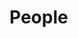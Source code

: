 
People
======

<div id="people-viewer"></div>

<div id="people-controls"></div>

<script type="module" src="./widgets/config.js"></script>

<script type="module" src="/widgets/people.js"></script>

<script type="module">
"use strict";
import { Cfg } from "/widgets/config.js";
import { People } from "/widgets/people.js";

let people_viewer = document.getElementById('people-viewer'),
    people_controls = document.getElementById('people-controls'),
    /* Edit controls */
    edit_button = document.createElement('button'),
    remove_button = document.createElement('button'),
    return_button = document.createElement('button'),
    /* Save controls */
    save_button = document.createElement('button'),
    cancel_button = document.createElement('button'),
    params = new URLSearchParams(window.location.search),
    cl_people_id = params.get('cl_people_id'),
    base_url = Cfg.base_url;

function as_bool(s) {
    if (s.startsWith('t') || s.startsWith('T') || s.startsWith('1')) {
        return true;
    }
    return false;
}

function normalize_person(data) {
    let m = new Map();
    for (const key of Object.keys(data)) {
        switch(key) {
            case "caltech":
                m[key] = as_bool(data[key]);
                break;
            case "faculty":
                m[key] = as_bool(data[key]);
                break;
            case "jpl":
                m[key] = as_bool(data[key]);
                break;
            case "alumn":
                m[key] = as_bool(data[key]);
                break;
            default:
                m[key] = data[key];
        }
    }
    return m
}


function savePeople() {
    let elem = document.querySelector('#people-viewer > people-input');
    console.log("DEBUG savePeople() partially implemented.", elem, elem.value);
    if (elem !== null) {
        let data = elem.value,
            src = JSON.stringify(normalize_person(data));
        /* FIXME: Validate form */
        /* FIXME: turn form into people object, send to API */
        /* FIXME: if successful return to list otherwise show error and remain on form */
        let oReq = new XMLHttpRequest(),
            api_path = `${base_url}/api/people/${cl_people_id}`;
        console.log("DEBUG data", typeof(data), data);
        console.log("DEBUG src", typeof(src), src);
        console.log(`DEBUG api_path ${api_path}`);
        oReq.addEventListener('load', function () {
            console.log(`DEBUG load recieved`);
        });
        oReq.open('POST', api_path);
        oReq.setRequestHeader("Content-Type", "application/json;charset=UTF-8");
        oReq.send(src);
    }
}

function cancelPeople() {
    if (cl_people_id == null) {
        returnToPeopleList();
        return;
    }
    /* Reload the current page in display mode */
    window.history.go();
}

function createPeople() {
    console.log("DEBUG createPeople() ");
    let people_viewer = document.getElementById('people-viewer'),
        /* Editor for people */
        people_input = document.createElement('people-input');
    people_viewer.innerHTML = '';
    people_viewer.appendChild(people_input);
    show_save_buttons();
}


function returnToPeopleList() {
    let numberOfEntries = window.history.length;
    if (numberOfEntries > 1) {
        window.history.back();
    } else {
        window.location.href = `${base_url}/app/people.html`;
    }
}

function removePeople() {
    let oReq = new XMLHttpRequest(),
        api_path = `${base_url}/api/people/${cl_people_id}`;
    oReq.addEventListener('load', function () {
        returnToPeopleList();
    });
    oReq.open('DELETE', api_path);
    oReq.send();
}


function show_edit_buttons() {
    people_controls.innerHTML = '';
    people_controls.appendChild(edit_button);
    people_controls.appendChild(remove_button);
    people_controls.appendChild(return_button);
    /* FIXME: Need to wire up actions of each button */
}

function show_save_buttons() {
    people_controls.innerHTML = '';
    people_controls.appendChild(save_button);
    people_controls.appendChild(cancel_button);
    /* FIXME: Need to wire up actions of each button */
}

function editPeople() {
    console.log("DEBUG editPeople() cl_people_id ->", cl_people_id);
    let src = this.responseText,
        obj = JSON.parse(src),
        /* Display Editor for people */
        people_editor = document.createElement('people-input'),
        people_viewer = document.getElementById('people-viewer');
    people_editor.value = obj;
    people_viewer.innerHTML = '';
    people_viewer.appendChild(people_editor);
    show_save_buttons();
}

function updatePeople() {
    let elem = document.querySelector('div#people-viewer people-display'),
        people_id = elem.getAttribute('cl_people_id'),
        oReq = new XMLHttpRequest();

    oReq.addEventListener('load', editPeople);
    oReq.open('GET', `/api/people/${people_id}`);
    oReq.send();
}

function displayPeople() {
    let src = this.responseText,
        obj = JSON.parse(src),
        /* Display people */
        people_display = document.createElement('people-display');
    people_display.value = obj;
    people_viewer.innerHTML = '';
    people_viewer.appendChild(people_display);
    show_edit_buttons();
}

function retrievePeople(cl_people_id) {
    let oReq = new XMLHttpRequest();
    oReq.addEventListener('load', displayPeople);
    oReq.open('GET', `/api/people/${cl_people_id}`);
    oReq.send();
}

save_button.innerHTML = 'Save';
save_button.addEventListener('click', savePeople, false);
cancel_button.innerHTML = 'Cancel';
cancel_button.addEventListener('click', cancelPeople, false);
edit_button.innerHTML = 'Edit';
edit_button.addEventListener('click', updatePeople, false);
remove_button.innerHTML = 'Remove';
remove_button.addEventListener('click', removePeople, false);
return_button.innerHTML = "Return to list";
return_button.addEventListener('click', returnToPeopleList, false);
if (! cl_people_id) {
    createPeople();
} else {
    retrievePeople(cl_people_id);
}
</script>
